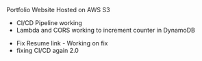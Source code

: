 Portfolio Website Hosted on AWS S3

- CI/CD Pipeline working
- Lambda and CORS working to increment counter in DynamoDB
* Fix Resume link  - Working on fix 
* fixing CI/CD again 2.0